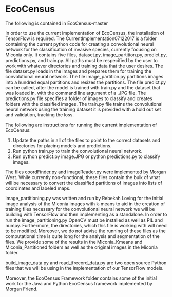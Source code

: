 # EcoCensus
The following is contained in EcoCensus-master

In order to use the current implementation of EcoCensus, the installation of TensorFlow is required. The CurrentImplementation07122017 is a folder containing the current python code for creating a convolutional neural network for the classification of invasive species, currently focusing on Miconia only. It contains five files, dataset.py, image_partition.py, predict.py, predictions.py, and train.py. All paths must be respecified by the user to work with whatever directories and training data that the user desires. The file dataset.py loads in the images and prepares them for training the convolutional neural network. The file image_partition.py partitions images into a hundred equal partitions and resizes the partitions. The file predict.py can be called, after the model is trained with train.py and the dataset that was loaded in, with the command line argument of a .JPG file. The predictions.py file specifies a folder of images to classify and creates folders with the classified images. The train.py file trains the convolutional neural network using the training dataset it is provided with a hold out set and validation, tracking the loss. 

The following are instructions for running the current implementation of EcoCensus:

  1. Update the paths in all of the files to point to the correct datasets and directories for placing models and predictions. 
  2. Run python train.py to train the convolutional neural network. 
  3. Run python predict.py image.JPG or python predictions.py to classify images.
  
The files coordFinder.py and imageReader.py were implemented by Morgan West. While currently non-functional, these files contain the bulk of what will be necessary to convert the classified partitions of images into lists of coordinates and labeled maps.

image_partitioning.py was written and run by Rebekah Loving for the initial image analysis of the Miconia images with k-means to aid in the creation of training files necessary for the convolutional neural network we will be building with TensorFlow and then implementing as a standalone. In order to run the image_partitioning.py OpenCV must be installed as well as PIL and numpy. Furthermore, the directories, which this file is working with will need to be modified. Moreover, we do not advise the running of these files as the computational time is quite long for the analysis and segmentation of the files. We provide some of the results in the Miconia_Kmeans and Miconia_Partitioned folders as well as the original images in the Miconia folder.

build_image_data.py and read_tfrecord_data.py are two open source Python files that we will be using in the implementation of our TensorFlow models.

Moreover, the EcoCensus Framework folder contains some of the initial work for the Java and Python EcoCensus framework implemented by Morgan Friend.

